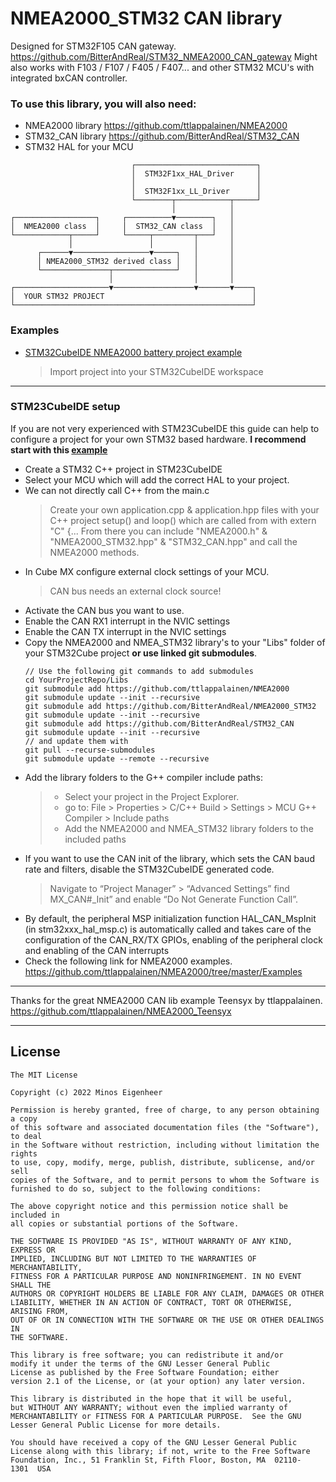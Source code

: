# NMEA2000_STM32 CAN library

Designed for STM32F105 CAN gateway.
https://github.com/BitterAndReal/STM32_NMEA2000_CAN_gateway
Might also works with F103 / F107 / F405 / F407... and other STM32 MCU's with integrated bxCAN controller.


### To use this library, you will also need:
  - NMEA2000 library https://github.com/ttlappalainen/NMEA2000
  - STM32_CAN library https://github.com/BitterAndReal/STM32_CAN
  - STM32 HAL for your MCU
```
                           ┌───────────────────────────┐
                           │  STM32F1xx_HAL_Driver     │
                           │                           │
                           │  STM32F1xx_LL_Driver      │
                           └────────┬────────────┬─────┘
                                    │            │
┌──────────────────┐     ┌──────────▼────────┐   │
│  NMEA2000 class  │     │  STM32_CAN class  │   │
└────────────┬─────┘     └─────┬─────────┬───┘   │
             │                 │         │       │
      ┌──────▼─────────────────▼─────┐   │       │
      │ NMEA2000_STM32 derived class │   │       │
      └───────────────┬──────────────┘   │       │
                      │                  │       │
┌─────────────────────▼──────────────────▼───────▼────┐
│  YOUR STM32 PROJECT                                 │
└─────────────────────────────────────────────────────┘
```

### Examples
- [STM32CubeIDE NMEA2000 battery project example](https://github.com/BitterAndReal/STM32_NMEA2000_CAN_gateway/tree/main/STM32CubeIDE%20NMEA2000%20battery%20example)
  > Import project into your STM32CubeIDE workspace
---
### STM23CubeIDE setup 
If you are not very experienced with STM23CubeIDE this guide can help to configure a project for your own STM32 based hardware.
**I recommend start with this [example](https://github.com/BitterAndReal/STM32_NMEA2000_CAN_gateway/tree/main/STM32CubeIDE%20NMEA2000%20battery%20example)**
  - Create a STM32 C++ project in STM23CubeIDE
  - Select your MCU which will add the correct HAL to your project.
  - We can not directly call C++ from the main.c
    > Create your own application.cpp & application.hpp files with your C++ project setup() and loop() which are called from with extern "C" {...
    > From there you can include "NMEA2000.h" & "NMEA2000_STM32.hpp" & "STM32_CAN.hpp" and call the NMEA2000 methods. 
  - In Cube MX configure external clock settings of your MCU. 
    > CAN bus needs an external clock source!
  - Activate the CAN bus you want to use.
  - Enable the CAN RX1 interrupt in the NVIC settings
  - Enable the CAN TX interrupt in the NVIC settings
  - Copy the NMEA2000 and NMEA_STM32 library's to your "Libs" folder of your STM32Cube project 
    **or use linked git submodules**.
    ```
    // Use the following git commands to add submodules
    cd YourProjectRepo/Libs
    git submodule add https://github.com/ttlappalainen/NMEA2000
    git submodule update --init --recursive
    git submodule add https://github.com/BitterAndReal/NMEA2000_STM32
    git submodule update --init --recursive
    git submodule add https://github.com/BitterAndReal/STM32_CAN
    git submodule update --init --recursive
    // and update them with 
    git pull --recurse-submodules
    git submodule update --remote --recursive
    ```
  - Add the library folders to the G++ compiler include paths:
    > - Select your project in the Project Explorer.
    > - go to: File > Properties > C/C++ Build > Settings > MCU G++ Compiler > Include paths
    > - Add the NMEA2000 and NMEA_STM32 library folders to the included paths
  - If you want to use the CAN init of the library, which sets the CAN baud rate and filters, disable the STM32CubeIDE generated code.
    > Navigate to “Project Manager” > “Advanced Settings” find MX_CAN#_Init” 
    > and enable “Do Not Generate Function Call”.
  - By default, the peripheral MSP initialization function HAL_CAN_MspInit (in stm32xxx_hal_msp.c) is automatically called and takes care of the configuration of the CAN_RX/TX GPIOs, enabling of the peripheral clock and enabling of the CAN interrupts
  - Check the following link for NMEA2000 examples. https://github.com/ttlappalainen/NMEA2000/tree/master/Examples

---
Thanks for the great NMEA2000 CAN lib example Teensyx by ttlappalainen.
https://github.com/ttlappalainen/NMEA2000_Teensyx

---
## License

    The MIT License

    Copyright (c) 2022 Minos Eigenheer

    Permission is hereby granted, free of charge, to any person obtaining a copy
    of this software and associated documentation files (the "Software"), to deal
    in the Software without restriction, including without limitation the rights
    to use, copy, modify, merge, publish, distribute, sublicense, and/or sell
    copies of the Software, and to permit persons to whom the Software is
    furnished to do so, subject to the following conditions:

    The above copyright notice and this permission notice shall be included in
    all copies or substantial portions of the Software.

    THE SOFTWARE IS PROVIDED "AS IS", WITHOUT WARRANTY OF ANY KIND, EXPRESS OR
    IMPLIED, INCLUDING BUT NOT LIMITED TO THE WARRANTIES OF MERCHANTABILITY,
    FITNESS FOR A PARTICULAR PURPOSE AND NONINFRINGEMENT. IN NO EVENT SHALL THE
    AUTHORS OR COPYRIGHT HOLDERS BE LIABLE FOR ANY CLAIM, DAMAGES OR OTHER
    LIABILITY, WHETHER IN AN ACTION OF CONTRACT, TORT OR OTHERWISE, ARISING FROM,
    OUT OF OR IN CONNECTION WITH THE SOFTWARE OR THE USE OR OTHER DEALINGS IN
    THE SOFTWARE.

    This library is free software; you can redistribute it and/or
    modify it under the terms of the GNU Lesser General Public
    License as published by the Free Software Foundation; either
    version 2.1 of the License, or (at your option) any later version.

    This library is distributed in the hope that it will be useful,
    but WITHOUT ANY WARRANTY; without even the implied warranty of
    MERCHANTABILITY or FITNESS FOR A PARTICULAR PURPOSE.  See the GNU
    Lesser General Public License for more details.

    You should have received a copy of the GNU Lesser General Public
    License along with this library; if not, write to the Free Software
    Foundation, Inc., 51 Franklin St, Fifth Floor, Boston, MA  02110-
    1301  USA

